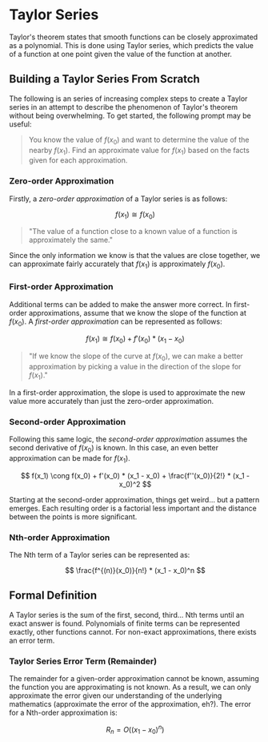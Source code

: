 # Taylor Series

Taylor's theorem states that smooth functions can be closely approximated as a polynomial. This is done using Taylor series, which predicts the value of a function at one point given the value of the function at another.

## Building a Taylor Series From Scratch

The following is an series of increasing complex steps to create a Taylor series in an attempt to describe the phenomenon of Taylor's theorem without being overwhelming. To get started, the following prompt may be useful:

> You know the value of $f(x_0)$ and want to determine the value of the nearby $f(x_1)$. Find an approximate value for $f(x_1)$ based on the facts given for each approximation.

### Zero-order Approximation

Firstly, a *zero-order approximation* of a Taylor series is as follows:

$$
f(x_1) \cong f(x_0)
$$

> "The value of a function close to a known value of a function is approximately the same."

Since the only information we know is that the values are close together, we can approximate fairly accurately that $f(x_1)$ is approximately $f(x_0)$.

### First-order Approximation

Additional terms can be added to make the answer more correct. In first-order approximations, assume that we know the slope of the function at $f(x_0)$. A *first-order approximation* can be represented as follows:

$$
f(x_1) \cong f(x_0) + f'(x_0) * (x_1 - x_0)
$$

> "If we know the slope of the curve at $f(x_0)$, we can make a better approximation by picking a value in the direction of the slope for $f(x_1)$."

In a first-order approximation, the slope is used to approximate the new value more accurately than just the zero-order approximation.

### Second-order Approximation

Following this same logic, the *second-order approximation* assumes the second derivative of $f(x_0)$ is known. In this case, an even better approximation can be made for $f(x_1)$.

$$
f(x_1) \cong f(x_0) + f'(x_0) * (x_1 - x_0) + \frac{f''(x_0)}{2!} * (x_1 - x_0)^2
$$

Starting at the second-order approximation, things get weird... but a pattern emerges. Each resulting order is a factorial less important and the distance between the points is more significant.

### Nth-order Approximation

The Nth term of a Taylor series can be represented as:

$$
\frac{f^{(n)}(x_0)}{n!} * (x_1 - x_0)^n
$$

## Formal Definition

A Taylor series is the sum of the first, second, third... Nth terms until an exact answer is found. Polynomials of finite terms can be represented exactly, other functions cannot. For non-exact approximations, there exists an error term.

### Taylor Series Error Term (Remainder)

The remainder for a given-order approximation cannot be known, assuming the function you are approximating is not known. As a result, we can only approximate the error given our understanding of the underlying mathematics (approximate the error of the approximation, eh?). The error for a Nth-order approximation is:

$$
R_n = O((x_1 - x_0)^n)
$$


